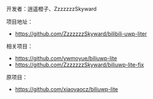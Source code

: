 开发者：逍遥橙子、ZzzzzzzSkyward

项目地址：

- https://github.com/ZzzzzzzSkyward/bilibili-uwp-liter

相关项目：

- https://github.com/ywmoyue/biliuwp-lite
- https://github.com/ZzzzzzzSkyward/biliuwp-lite-fix

原项目：

- https://github.com/xiaoyaocz/biliuwp-lite
















